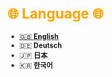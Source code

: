 # <span style="color:orange">**🌐 Language 🌐** 
</span>

- [:uk: **English**]()
- :de: **Deutsch**
- :jp: **日本**
- :kr: **한국어**